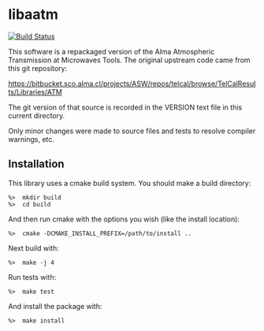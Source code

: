 
# libaatm

[![Build Status](https://travis-ci.org/hpc4cmb/libaatm.svg?branch=master)](https://travis-ci.org/hpc4cmb/libaatm)

This software is a repackaged version of the Alma Atmospheric Transmission at
Microwaves Tools.  The original upstream code came from this git repository:

https://bitbucket.sco.alma.cl/projects/ASW/repos/telcal/browse/TelCalResults/Libraries/ATM

The git version of that source is recorded in the VERSION text file in this
current directory.

Only minor changes were made to source files and tests to resolve compiler
warnings, etc.

## Installation

This library uses a cmake build system.  You should make a build directory:

    %>  mkdir build
    %>  cd build

And then run cmake with the options you wish (like the install location):

    %>  cmake -DCMAKE_INSTALL_PREFIX=/path/to/install ..

Next build with:

    %>  make -j 4

Run tests with:

    %>  make test

And install the package with:

    %>  make install

